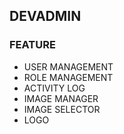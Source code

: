 ## DEVADMIN

### FEATURE 

- USER MANAGEMENT
- ROLE MANAGEMENT
- ACTIVITY LOG
- IMAGE MANAGER
- IMAGE SELECTOR
- LOGO
